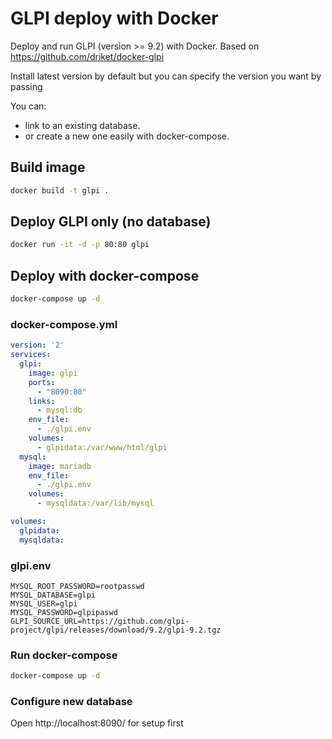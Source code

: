 # GLPI deploy with Docker

Deploy and run GLPI (version >= 9.2) with Docker.
Based on https://github.com/driket/docker-glpi

Install latest version by default but you can specify the version you want by passing

You can:
- link to an existing database.
- or create a new one easily with docker-compose.

## Build image

```bash
docker build -t glpi .
```

## Deploy GLPI only (no database)

```bash
docker run -it -d -p 80:80 glpi
```

## Deploy with docker-compose

```bash
docker-compose up -d
```

### docker-compose.yml

```yml
version: '2'
services:
  glpi:
    image: glpi
    ports:
      - "8090:80"
    links:
      - mysql:db
    env_file:
      - ./glpi.env
    volumes:
      - glpidata:/var/www/html/glpi
  mysql:
    image: mariadb
    env_file:
      - ./glpi.env
    volumes:
      - mysqldata:/var/lib/mysql

volumes:
  glpidata:
  mysqldata:
```

### glpi.env

```env
MYSQL_ROOT_PASSWORD=rootpasswd
MYSQL_DATABASE=glpi
MYSQL_USER=glpi
MYSQL_PASSWORD=glpipaswd
GLPI_SOURCE_URL=https://github.com/glpi-project/glpi/releases/download/9.2/glpi-9.2.tgz
```

### Run docker-compose

```bash
docker-compose up -d
```

### Configure new database

Open http://localhost:8090/ for setup first

